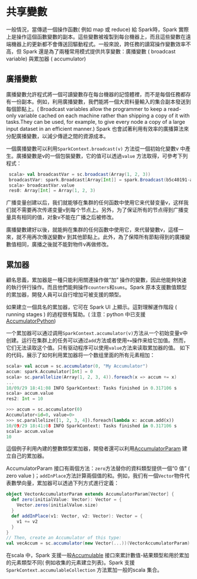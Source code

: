 # 共享變數

一般情況，當傳遞一個操作函數( 例如 map 或 reduce) 給 Spark時，Spark 實際上是操作這個函數變數的副本。這些變數被複製到每台機器上，而且這些變數在遠端機器上的更新都不會傳送回驅動程式。一般來說，跨任務的讀寫操作變數效率不高，但 Spark 還是為了兩種常用模式提供共享變數：廣播變數 ( broadcast variable) 與累加器 ( accumulator)

## 廣播變數

廣播變數允許程式將一個可讀變數存在每台機器的記憶體裡，而不是每個任務都存有一份副本。例如，利用廣播變數，我們能將一個大資料量輸入的集合副本發送到每個節點上。( Broadcast variables allow the programmer to keep a read-only variable cached on each machine rather than shipping a copy of it with tasks.They can be used, for example,
to give every node a copy of a large input dataset in an efficient manner.) Spark 也會試著利用有效率的廣播算法來分配廣播變數，以減少傳遞之間的資源成本。

一個廣播變數可以利用`SparkContext.broadcast(v)` 方法從一個初始化變數v 中產生。廣播變數是v的一個包裝變數，它的值可以透過`value` 方法取得，可參考下列程式：

```scala
 scala> val broadcastVar = sc.broadcast(Array(1, 2, 3))
 broadcastVar: spark.Broadcast[Array[Int]] = spark.Broadcast(b5c40191-a864-4c7d-b9bf-d87e1a4e787c)
 scala> broadcastVar.value
 res0: Array[Int] = Array(1, 2, 3)
```
广播变量创建以后，我们就能够在集群的任何函数中使用它来代替变量v，这样我们就不需要再次传递变量v到每个节点上。另外，为了保证所有的节点得到广播变量具有相同的值，对象v不能在广播之后被修改。

廣播變數建好以後，就能夠在集群的任何函數中使用它，來代替變數v，這樣一來，就不用再次傳送變數v 到其他節點上。此外，為了保障所有節點得到的廣播變數值相同，廣播之後就不能對物件v再做修改。

## 累加器

顧名思義，累加器是一種只能利用關連操作做“加” 操作的變數，因此他能夠快速的執行併行操作。而且他們能夠操作`counters`和`sums`。Spark 原本支援數值類型的累加器，開發人員可以自行增加可被支援的類型。

如果建立一個具名的累加器，它可在 Spark UI 上顯示。這對理解運作階段 ( running stages ) 的過程很有幫助。( 注意：python 中已支援 [AccumulatorPython](http://spark.apache.org/docs/1.0.2/api/python/))

一个累加器可以通过调用`SparkContext.accumulator(v)`方法从一个初始变量v中创建。运行在集群上的任务可以通过`add`方法或者使用`+=`操作来给它加值。然而，它们无法读取这个值。只有驱动程序可以使用`value`方法来读取累加器的值。
如下的代码，展示了如何利用累加器将一个数组里面的所有元素相加：

```scala
scala> val accum = sc.accumulator(0, "My Accumulator")
accum: spark.Accumulator[Int] = 0
scala> sc.parallelize(Array(1, 2, 3, 4)).foreach(x => accum += x)
...
10/09/29 18:41:08 INFO SparkContext: Tasks finished in 0.317106 s
scala> accum.value
res2: Int = 10
```

```python
>>> accum = sc.accumulator(0)
Accumulator<id=0, value=0>
>>> sc.parallelize([1, 2, 3, 4]).foreach(lambda x: accum.add(x))
10/09/29 18:41:08 INFO SparkContext: Tasks finished in 0.317106 s
scala> accum.value
10
```

這個例子利用內建的整數類型累加器，開發者還可以利用[AccumulatorParam](https://spark.apache.org/docs/latest/api/scala/index.html#org.apache.spark.AccumulatorParam) 建立自己的累加器。

AccumulatorParam 接口有兩個方法：`zero`方法替你的資料類型提供一個“0 值” ( zero value )；`addInPlace`方法計算兩個值的和。例如，我们有一個`Vector`物件代表數學向量，累加器可以透過下列方式進行定義：

```scala
object VectorAccumulatorParam extends AccumulatorParam[Vector] {
  def zero(initialValue: Vector): Vector = {
    Vector.zeros(initialValue.size)
  }
  def addInPlace(v1: Vector, v2: Vector): Vector = {
    v1 += v2
  }
}
// Then, create an Accumulator of this type:
val vecAccum = sc.accumulator(new Vector(...))(VectorAccumulatorParam)
```

在scala 中，Spark 支援一般[Accumulable](https://spark.apache.org/docs/latest/api/scala/index.html#org.apache.spark.Accumulable) 接口來累計數值-結果類型和用於累加的元素類型不同( 例如收集的元素建立列表)。Spark 支援`SparkContext.accumulableCollection` 方法累加一般的scala 集合。
